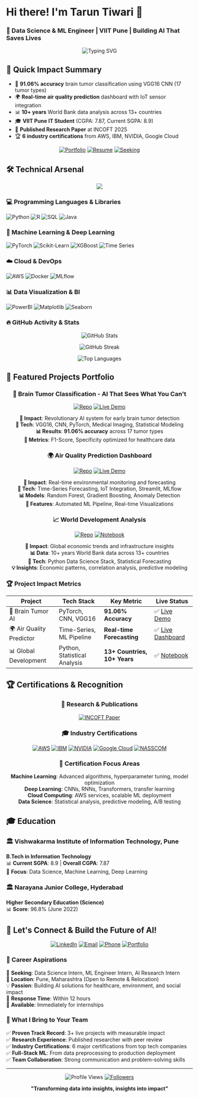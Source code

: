 # Hi there! I'm Tarun Tiwari 👋 
### 🎯 Data Science & ML Engineer | VIIT Pune | Building AI That Saves Lives

<div align="center">
  <img src="https://readme-typing-svg.herokuapp.com?font=Fira+Code&pause=1000&color=00D9FF&center=true&vCenter=true&width=600&lines=Data+Scientist+%7C+ML+Engineer;91.06%25+CNN+Accuracy+in+Brain+Tumor+Detection;Python+%7C+PyTorch+%7C+AWS+%7C+Time-Series+Expert;Published+Researcher+at+INCOFT+2025;Seeking+Data+Science+%26+AI+Internships" alt="Typing SVG" />
</div>

## 🎯 Quick Impact Summary
- 🧠 **91.06% accuracy** brain tumor classification using VGG16 CNN (17 tumor types)
- 🌍 **Real-time air quality prediction** dashboard with IoT sensor integration  
- 📊 **10+ years** World Bank data analysis across 13+ countries
- 🎓 **VIIT Pune IT Student** (CGPA: 7.87, Current SGPA: 8.9)
- 📄 **Published Research Paper** at INCOFT 2025
- 🏆 **6 industry certifications** from AWS, IBM, NVIDIA, Google Cloud

<div align="center">
  
[![Portfolio](https://img.shields.io/badge/🚀_Portfolio-View_Live_Projects-brightgreen?style=for-the-badge)](https://github.com/Tarun-23113)
[![Resume](https://img.shields.io/badge/📄_Resume-Download_PDF-blue?style=for-the-badge)](#)
[![Seeking](https://img.shields.io/badge/💼_Status-Open_to_Internships-orange?style=for-the-badge)](#)

</div>

## 🛠️ Technical Arsenal

<p align="center">
  <img src="https://skillicons.dev/icons?i=python,pytorch,aws,tensorflow,mysql,r,java,docker,git,html,css,js" />
</p>

### 💻 Programming Languages & Libraries
![Python](https://img.shields.io/badge/Python-Expert_%7C_Pandas_NumPy_Scikit--learn-blue?style=for-the-badge&logo=python&logoColor=white)
![R](https://img.shields.io/badge/R-Advanced_Statistical_Analysis-276DC3?style=for-the-badge&logo=r&logoColor=white)
![SQL](https://img.shields.io/badge/SQL-Database_Management-lightgrey?style=for-the-badge&logo=mysql&logoColor=white)
![Java](https://img.shields.io/badge/Java-Strong_DSA_Fundamentals-ED8B00?style=for-the-badge&logo=java&logoColor=white)

### 🤖 Machine Learning & Deep Learning
![PyTorch](https://img.shields.io/badge/PyTorch-Expert_CNN_RNN_Transformers-EE4C2C?style=for-the-badge&logo=pytorch&logoColor=white)
![Scikit-Learn](https://img.shields.io/badge/Scikit--Learn-Advanced_ML_Algorithms-F7931E?style=for-the-badge&logo=scikit-learn&logoColor=white)
![XGBoost](https://img.shields.io/badge/XGBoost-Gradient_Boosting_Expert-1F425F?style=for-the-badge)
![Time Series](https://img.shields.io/badge/Time_Series-Forecasting_Specialist-purple?style=for-the-badge)

### ☁️ Cloud & DevOps
![AWS](https://img.shields.io/badge/AWS-S3_EC2_SageMaker_Certified-232F3E?style=for-the-badge&logo=amazon-aws&logoColor=white)
![Docker](https://img.shields.io/badge/Docker-Containerization-2496ED?style=for-the-badge&logo=docker&logoColor=white)
![MLflow](https://img.shields.io/badge/MLflow-ML_Lifecycle_Management-0194E2?style=for-the-badge)

### 📊 Data Visualization & BI
![PowerBI](https://img.shields.io/badge/PowerBI-Business_Intelligence-F2C811?style=for-the-badge&logo=power-bi&logoColor=white)
![Matplotlib](https://img.shields.io/badge/Matplotlib-Data_Visualization-11557c?style=for-the-badge)
![Seaborn](https://img.shields.io/badge/Seaborn-Statistical_Plots-4c72b0?style=for-the-badge)

### 🔥 GitHub Activity & Stats
<div align="center">

![GitHub Stats](https://github-readme-stats-sigma-five.vercel.app/api?username=Tarun-23113&show_icons=true&theme=radical&hide_border=true&include_all_commits=true&count_private=true)

![GitHub Streak](https://github-readme-streak-stats.herokuapp.com/?user=Tarun-23113&theme=radical&hide_border=true)

![Top Languages](https://github-readme-stats-sigma-five.vercel.app/api/top-langs/?username=Tarun-23113&layout=compact&theme=radical&hide_border=true)

</div>


## 🚀 Featured Projects Portfolio

<div align="center">
  
### 🧠 Brain Tumor Classification - AI That Sees What You Can't
[![Repo](https://img.shields.io/badge/GitHub-Repository-181717?style=for-the-badge&logo=github)](https://github.com/Tarun-23113/brain-tumor-classification)
[![Live Demo](https://img.shields.io/badge/🔴_LIVE-Interactive_Demo-success?style=for-the-badge)](https://tumordetection-jd9cbxjgyb5glaiaxxgpgu.streamlit.app/)

**🎯 Impact**: Revolutionary AI system for early brain tumor detection  
**🔬 Tech**: VGG16, CNN, PyTorch, Medical Imaging, Statistical Modeling  
**📊 Results**: **91.06% accuracy** across 17 tumor types  
**🏥 Metrics**: F1-Score, Specificity optimized for healthcare data  

### 🌍 Air Quality Prediction Dashboard 
[![Repo](https://img.shields.io/badge/GitHub-Repository-181717?style=for-the-badge&logo=github)](https://github.com/Tarun-23113/air-quality-prediction)
[![Live Demo](https://img.shields.io/badge/🔴_LIVE-Interactive_Dashboard-success?style=for-the-badge)](https://aqi-prediction-system-lg3qfemctnd55btfe5t2r3.streamlit.app/)

**🎯 Impact**: Real-time environmental monitoring and forecasting  
**🔬 Tech**: Time-Series Forecasting, IoT Integration, Streamlit, MLflow  
**📊 Models**: Random Forest, Gradient Boosting, Anomaly Detection  
**🎪 Features**: Automated ML Pipeline, Real-time Visualizations  

### 📈 World Development Analysis
[![Repo](https://img.shields.io/badge/GitHub-Repository-181717?style=for-the-badge&logo=github)](https://github.com/Tarun-23113/world-development-analysis)
[![Notebook](https://img.shields.io/badge/Colab-Interactive_Notebook-F9AB00?style=for-the-badge&logo=google-colab)](https://colab.research.google.com/drive/1bqQEhLiU_6LXKaBPAK9jp29-MKS0kqGH?usp=sharing)

**🎯 Impact**: Global economic trends and infrastructure insights  
**📊 Data**: 10+ years World Bank data across 13+ countries  
**🔬 Tech**: Python Data Science Stack, Statistical Forecasting  
**💡 Insights**: Economic patterns, correlation analysis, predictive modeling  

</div>

### 🏆 Project Impact Metrics
| Project | Tech Stack | Key Metric | Live Status |
|---------|------------|------------|-------------|
| 🧠 Brain Tumor AI | PyTorch, CNN, VGG16 | **91.06% Accuracy** | ✅ [Live Demo](https://tumordetection-jd9cbxjgyb5glaiaxxgpgu.streamlit.app/) |
| 🌍 Air Quality Predictor | Time-Series, ML Pipeline | **Real-time Forecasting** | ✅ [Live Dashboard](https://aqi-prediction-system-lg3qfemctnd55btfe5t2r3.streamlit.app/) |
| 📊 Global Development | Python, Statistical Analysis | **13+ Countries, 10+ Years** | ✅ [Notebook](https://colab.research.google.com/drive/1bqQEhLiU_6LXKaBPAK9jp29-MKS0kqGH?usp=sharing) |

## 🏆 Certifications & Recognition

<div align="center">

### 📜 Research & Publications
[![INCOFT Paper](https://img.shields.io/badge/📄_Published_Research-INCOFT_2025_Pune-success?style=for-the-badge&logo=academia&logoColor=white)](https://drive.google.com/file/d/1-jnsbHRT-w3M0CTyr7z1uBAqWk3NAsFB/view?usp=sharing)

### 🎓 Industry Certifications
[![AWS](https://img.shields.io/badge/AWS-Cloud_Practitioner_Essentials-FF9900?style=for-the-badge&logo=amazon-aws&logoColor=white)](https://drive.google.com/file/d/1ewb9wzNE44UZNh42kWfTipYmQ4DAkaaf/view?usp=sharing)
[![IBM](https://img.shields.io/badge/IBM-Data_Science_Certificate-054ADA?style=for-the-badge&logo=ibm&logoColor=white)](https://drive.google.com/file/d/1TWxcDrs4wX2Tag0PwQ02IFeStC2MYDPV/view?usp=sharing)
[![NVIDIA](https://img.shields.io/badge/NVIDIA-Deep_Learning_Foundation-76B900?style=for-the-badge&logo=nvidia&logoColor=white)](https://drive.google.com/file/d/1nDCh3gDLKxVb38l098RslGfraD7OgVCR/view?usp=sharing)
[![Google Cloud](https://img.shields.io/badge/Google_Cloud-Generative_AI_Internship-4285F4?style=for-the-badge&logo=google-cloud&logoColor=white)](https://drive.google.com/file/d/1LDVAmoIAoEefcHUdlH5M8ElKs68NKAO8/view?usp=sharing)
[![NASSCOM](https://img.shields.io/badge/NASSCOM-ML_Linear_Regression-0066CC?style=for-the-badge)](https://drive.google.com/file/d/1atkj7JyEgTSwpfoGwAwF-Y-5DWtsKwou/view)

### 🎯 Certification Focus Areas
**Machine Learning**: Advanced algorithms, hyperparameter tuning, model optimization  
**Deep Learning**: CNNs, RNNs, Transformers, transfer learning  
**Cloud Computing**: AWS services, scalable ML deployment  
**Data Science**: Statistical analysis, predictive modeling, A/B testing  

</div>

## 🎓 Education

### 🏛️ Vishwakarma Institute of Information Technology, Pune
**B.Tech in Information Technology**  
📊 **Current SGPA**: 8.9 | **Overall CGPA**: 7.87  
🎯 **Focus**: Data Science, Machine Learning, Deep Learning  

### 🏛️ Narayana Junior College, Hyderabad
**Higher Secondary Education (Science)**  
📊 **Score**: 96.8% (June 2022)  

## 🤝 Let's Connect & Build the Future of AI!

<div align="center">
  
[![LinkedIn](https://img.shields.io/badge/LinkedIn-Connect_Professionally-0077B5?style=for-the-badge&logo=linkedin&logoColor=white)](https://www.linkedin.com/in/tarun-tiwari-0b1621283/)
[![Email](https://img.shields.io/badge/Email-tarun.22210506%40viit.ac.in-D14836?style=for-the-badge&logo=gmail&logoColor=white)](mailto:tarun.22210506@viit.ac.in)
[![Phone](https://img.shields.io/badge/Phone-%2B91_9172360569-green?style=for-the-badge&logo=whatsapp&logoColor=white)](tel:+919172360569)
[![Portfolio](https://img.shields.io/badge/Portfolio-View_All_Projects-FF6B6B?style=for-the-badge&logo=github&logoColor=white)](https://github.com/Tarun-23113)

</div>

### 💼 Career Aspirations
🎯 **Seeking**: Data Science Intern, ML Engineer Intern, AI Research Intern  
📍 **Location**: Pune, Maharashtra (Open to Remote & Relocation)  
💡 **Passion**: Building AI solutions for healthcare, environment, and social impact  
📧 **Response Time**: Within 12 hours  
🚀 **Available**: Immediately for internships  

### 🌟 What I Bring to Your Team
✅ **Proven Track Record**: 3+ live projects with measurable impact  
✅ **Research Experience**: Published researcher with peer review  
✅ **Industry Certifications**: 6 major certifications from top tech companies  
✅ **Full-Stack ML**: From data preprocessing to production deployment  
✅ **Team Collaboration**: Strong communication and problem-solving skills  

---

<div align="center">
  
![Profile Views](https://komarev.com/ghpvc/?username=Tarun-23113&color=brightgreen&style=for-the-badge)
[![Followers](https://img.shields.io/github/followers/Tarun-23113?label=Follow&style=for-the-badge&color=blue)](https://github.com/Tarun-23113)

**"Transforming data into insights, insights into impact"**

</div>
